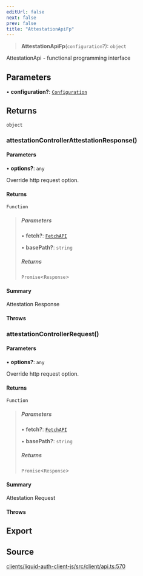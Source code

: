 ```yaml
---
editUrl: false
next: false
prev: false
title: "AttestationApiFp"
---
```


> **AttestationApiFp**(`configuration`?): `object`

AttestationApi - functional programming interface

## Parameters

• **configuration?**: [`Configuration`](/reference/typescript/auth/client/classes/configuration/)

## Returns

`object`

### attestationControllerAttestationResponse()

#### Parameters

• **options?**: `any`

Override http request option.

#### Returns

`Function`

> ##### Parameters
>
> • **fetch?**: [`FetchAPI`](/reference/typescript/auth/client/interfaces/fetchapi/)
>
> • **basePath?**: `string`
>
> ##### Returns
>
> `Promise`\<`Response`\>
>

#### Summary

Attestation Response

#### Throws

### attestationControllerRequest()

#### Parameters

• **options?**: `any`

Override http request option.

#### Returns

`Function`

> ##### Parameters
>
> • **fetch?**: [`FetchAPI`](/reference/typescript/auth/client/interfaces/fetchapi/)
>
> • **basePath?**: `string`
>
> ##### Returns
>
> `Promise`\<`Response`\>
>

#### Summary

Attestation Request

#### Throws

## Export

## Source

[clients/liquid-auth-client-js/src/client/api.ts:570](https://github.com/algorandfoundation/liquid-auth/blob/8878aa0007608386baa019f80c46f90dd8baec70/clients/liquid-auth-client-js/src/client/api.ts#L570)
